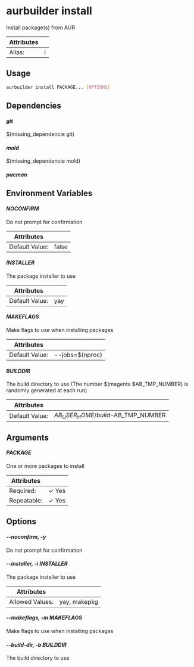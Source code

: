 # aurbuilder install

Install package(s) from AUR

| Attributes       | &nbsp;
|------------------|-------------
| Alias:           | i

## Usage

```bash
aurbuilder install PACKAGE... [OPTIONS]
```

## Dependencies

#### *git*

$(missing_dependencie git)

#### *mold*

$(missing_dependencie mold)

#### *pacman*



## Environment Variables

#### *NOCONFIRM*

Do not prompt for confirmation

| Attributes      | &nbsp;
|-----------------|-------------
| Default Value:  | false

#### *INSTALLER*

The package installer to use

| Attributes      | &nbsp;
|-----------------|-------------
| Default Value:  | yay

#### *MAKEFLAGS*

Make flags to use when installing packages

| Attributes      | &nbsp;
|-----------------|-------------
| Default Value:  | --jobs=$(nproc)

#### *BUILDDIR*

The build directory to use (The number $(magenta $AB_TMP_NUMBER) is randomly generated at each run)

| Attributes      | &nbsp;
|-----------------|-------------
| Default Value:  | $AB_USER_HOME/build-$AB_TMP_NUMBER

## Arguments

#### *PACKAGE*

One or more packages to install

| Attributes      | &nbsp;
|-----------------|-------------
| Required:       | ✓ Yes
| Repeatable:     |  ✓ Yes

## Options

#### *--noconfirm, -y*

Do not prompt for confirmation

#### *--installer, -i INSTALLER*

The package installer to use

| Attributes      | &nbsp;
|-----------------|-------------
| Allowed Values: | yay, makepkg

#### *--makeflags, -m MAKEFLAGS*

Make flags to use when installing packages

#### *--build-dir, -b BUILDDIR*

The build directory to use


